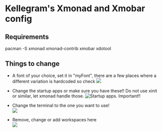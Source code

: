 # Kellegram's Xmonad and Xmobar config

## Requirements

  pacman -S xmonad xmonad-contrib xmobar xdotool


## Things to change
- A font of your choice, set it in "myFont", there are a few places where a different variation is hardcoded so check
![](https://i.imgur.com/VPNVtAD.png)

- Change the startup apps or make sure you have these!! Do not use xinit or similar, let xmonad handle those.
![Startup apps. Important!!](https://i.imgur.com/SD3tiag.png)

- Change the terminal to the one you want to use!  
![](https://i.imgur.com/V9lrg49.png)

- Remove, change or add workspaces here  
![](https://i.imgur.com/G6lqws9.png)

